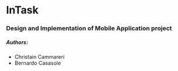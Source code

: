 # InTask
### Design and Implementation of Mobile Application project

##### Authors:
- Christain Cammareri
- Bernardo Casasole
